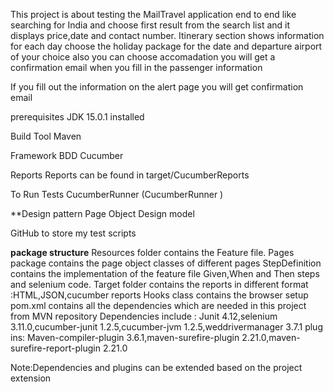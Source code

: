 This project is about testing the MailTravel application end to end
like searching for India and choose first result from the search list and it displays price,date and contact number.
Itinerary section shows information for each day
choose the holiday package for the date and departure airport of your choice also you can choose accomadation 
you will get a confirmation email when you fill in the passenger information 

If you fill out the information on the alert page you will get confirmation email
 
 prerequisites
 JDK 15.0.1 installed
 
 Build Tool
 Maven
 
 Framework
 BDD Cucumber 
 
 Reports
 Reports can be found in target/CucumberReports
 
 To Run Tests
 CucumberRunner (CucumberRunner )
 
 **Design pattern
 Page Object Design model 
 
 GitHub to store my test scripts 

 **package structure**
 Resources folder contains the Feature file.
 Pages package contains the page object classes of different pages 
 StepDefinition contains the implementation of the feature file Given,When and Then steps and selenium code.
 Target folder contains the reports in  different format :HTML,JSON,cucumber reports
 Hooks class contains the browser setup
 pom.xml contains all the dependencies which are needed in this project from MVN repository
 Dependencies include :
 Junit 4.12,selenium 3.11.0,cucumber-junit 1.2.5,cucumber-jvm 1.2.5,weddrivermanager 3.7.1
 plug ins:
 Maven-compiler-plugin 3.6.1,maven-surefire-plugin 2.21.0,maven-surefire-report-plugin 2.21.0
 
 
 Note:Dependencies and plugins can be extended based on the project extension 
 
  
 
 
 
 
 
 
 
  
 
   
